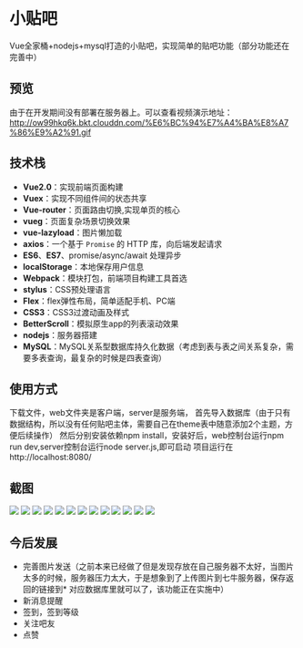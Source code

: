 # 小贴吧

Vue全家桶+nodejs+mysql打造的小贴吧，实现简单的贴吧功能（部分功能还在完善中）

## 预览

由于在开发期间没有部署在服务器上。可以查看视频演示地址：http://ow99hkq6k.bkt.clouddn.com/%E6%BC%94%E7%A4%BA%E8%A7%86%E9%A2%91.gif

## 技术栈
* **Vue2.0**：实现前端页面构建
* **Vuex**：实现不同组件间的状态共享
* **Vue-router**：页面路由切换,实现单页的核心
* **vueg**：页面复杂场景切换效果
* **vue-lazyload**：图片懒加载
* **axios**：一个基于 `Promise` 的 HTTP 库，向后端发起请求
* **ES6**、**ES7**、promise/async/await 处理异步
* **localStorage**：本地保存用户信息
* **Webpack**：模块打包，前端项目构建工具首选
* **stylus**：CSS预处理语言
* **Flex**：flex弹性布局，简单适配手机、PC端
* **CSS3**：CSS3过渡动画及样式
* **BetterScroll**：模拟原生app的列表滚动效果
* **nodejs**：服务器搭建
* **MySQL**：MySQL关系型数据库持久化数据（考虑到表与表之间关系复杂，需要多表查询，最复杂的时候是四表查询）

## 使用方式

下载文件，web文件夹是客户端，server是服务端，
首先导入数据库（由于只有数据结构，所以没有任何贴吧主体，需要自己在theme表中随意添加2个主题，方便后续操作）
然后分别安装依赖npm install，安装好后，web控制台运行npm run dev,server控制台运行node server.js,即可启动
项目运行在http://localhost:8080/

## 截图
![](https://github.com/heikaimu/L-bar/raw/master/show/1.png)
![](https://github.com/heikaimu/L-bar/raw/master/show/2.png)
![](https://github.com/heikaimu/L-bar/raw/master/show/3.png)
![](https://github.com/heikaimu/L-bar/raw/master/show/4.png)
![](https://github.com/heikaimu/L-bar/raw/master/show/5.png)
![](https://github.com/heikaimu/L-bar/raw/master/show/6.png)
![](https://github.com/heikaimu/L-bar/raw/master/show/7.png)
![](https://github.com/heikaimu/L-bar/raw/master/show/8.png)
![](https://github.com/heikaimu/L-bar/raw/master/show/9.png)
![](https://github.com/heikaimu/L-bar/raw/master/show/10.png)
![](https://github.com/heikaimu/L-bar/raw/master/show/11.png)
![](https://github.com/heikaimu/L-bar/raw/master/show/12.png)
![](https://github.com/heikaimu/L-bar/raw/master/show/13.png)

## 今后发展

* 完善图片发送（之前本来已经做了但是发现存放在自己服务器不太好，当图片太多的时候，服务器压力太大，于是想象到了上传图片到七牛服务器，保存返回的链接到* 对应数据库里就可以了，该功能正在实施中）
* 新消息提醒
* 签到，签到等级
* 关注吧友
* 点赞
